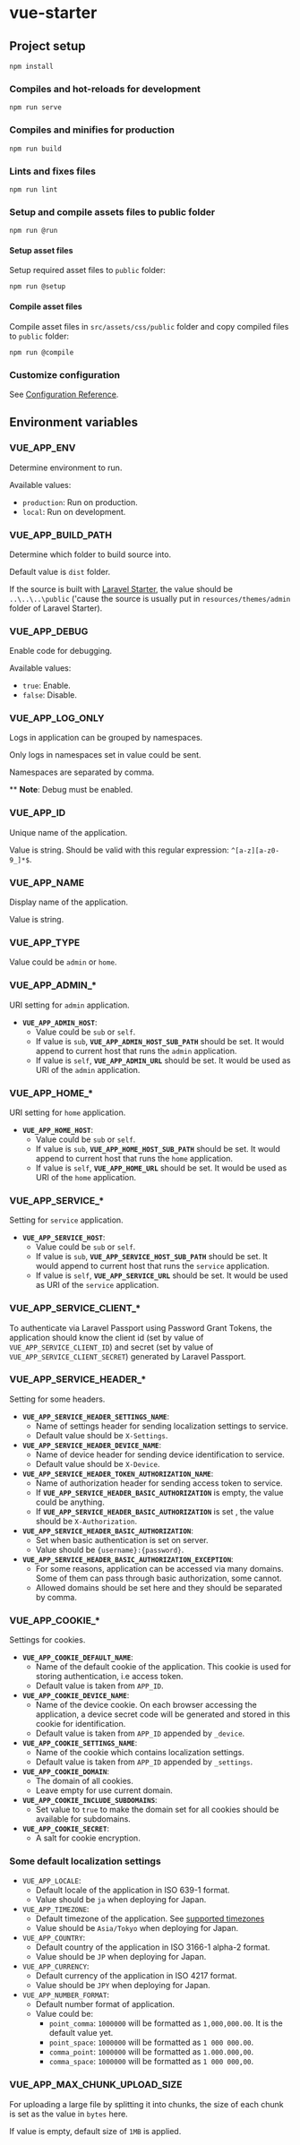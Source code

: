# vue-starter

## Project setup

```
npm install
```

### Compiles and hot-reloads for development

```
npm run serve
```

### Compiles and minifies for production

```
npm run build
```

### Lints and fixes files

```
npm run lint
```

### Setup and compile assets files to public folder

```
npm run @run
```

#### Setup asset files

Setup required asset files to `public` folder:

```
npm run @setup
```

#### Compile asset files

Compile asset files in `src/assets/css/public` folder and copy compiled files to `public` folder:

```
npm run @compile
```

### Customize configuration

See [Configuration Reference](https://cli.vuejs.org/config/).

## Environment variables

### VUE_APP_ENV

Determine environment to run.

Available values: 

- `production`: Run on production.
- `local`: Run on development.

### VUE_APP_BUILD_PATH

Determine which folder to build source into.

Default value is `dist` folder.

If the source is built with [Laravel Starter](http://git-gbu.japaneast.cloudapp.azure.com/base/laravel-starter), 
the value should be `..\..\..\public` 
('cause the source is usually put in `resources/themes/admin` folder of Laravel Starter).

### VUE_APP_DEBUG

Enable code for debugging.

Available values:

- `true`: Enable.
- `false`: Disable.

### VUE_APP_LOG_ONLY

Logs in application can be grouped by namespaces.

Only logs in namespaces set in value could be sent.

Namespaces are separated by comma.

** **Note**: Debug must be enabled. 

### VUE_APP_ID

Unique name of the application.

Value is string. Should be valid with this regular expression: `^[a-z][a-z0-9_]*$`.

### VUE_APP_NAME

Display name of the application.

Value is string.

### VUE_APP_TYPE

Value could be `admin` or `home`.

### VUE_APP_ADMIN_*

URI setting for `admin` application.

- **`VUE_APP_ADMIN_HOST`**: 
    - Value could be `sub` or `self`.
    - If value is `sub`, **`VUE_APP_ADMIN_HOST_SUB_PATH`** should be set. It would append to current host that runs the `admin` application.
    - If value is `self`, **`VUE_APP_ADMIN_URL`** should be set. It would be used as URI of the `admin` application.
    
### VUE_APP_HOME_*

URI setting for `home` application.

- **`VUE_APP_HOME_HOST`**: 
    - Value could be `sub` or `self`.
    - If value is `sub`, **`VUE_APP_HOME_HOST_SUB_PATH`** should be set. It would append to current host that runs the `home` application.
    - If value is `self`, **`VUE_APP_HOME_URL`** should be set. It would be used as URI of the `home` application.
    
### VUE_APP_SERVICE_*

Setting for `service` application.

- **`VUE_APP_SERVICE_HOST`**: 
    - Value could be `sub` or `self`.
    - If value is `sub`, **`VUE_APP_SERVICE_HOST_SUB_PATH`** should be set. It would append to current host that runs the `service` application.
    - If value is `self`, **`VUE_APP_SERVICE_URL`** should be set. It would be used as URI of the `service` application.
    
### VUE_APP_SERVICE_CLIENT_*

To authenticate via Laravel Passport using Password Grant Tokens, 
the application should know the client id (set by value of `VUE_APP_SERVICE_CLIENT_ID`) 
and secret (set by value of `VUE_APP_SERVICE_CLIENT_SECRET`) generated by Laravel Passport.

### VUE_APP_SERVICE_HEADER_*

Setting for some headers.

- **`VUE_APP_SERVICE_HEADER_SETTINGS_NAME`**: 
    - Name of settings header for sending localization settings to service.
    - Default value should be `X-Settings`.
- **`VUE_APP_SERVICE_HEADER_DEVICE_NAME`**:
    - Name of device header for sending device identification to service.
    - Default value should be `X-Device`.
- **`VUE_APP_SERVICE_HEADER_TOKEN_AUTHORIZATION_NAME`**: 
    - Name of authorization header for sending access token to service.
    - If **`VUE_APP_SERVICE_HEADER_BASIC_AUTHORIZATION`** is empty, the value could be anything.
    - If **`VUE_APP_SERVICE_HEADER_BASIC_AUTHORIZATION`** is set , the value should be `X-Authorization`.
- **`VUE_APP_SERVICE_HEADER_BASIC_AUTHORIZATION`**:
    - Set when basic authentication is set on server.
    - Value should be `{username}:{password}`.
- **`VUE_APP_SERVICE_HEADER_BASIC_AUTHORIZATION_EXCEPTION`**:
    - For some reasons, application can be accessed via many domains. Some of them can pass through basic authorization, some cannot.
    - Allowed domains should be set here and they should be separated by comma.

### VUE_APP_COOKIE_*

Settings for cookies.

- **`VUE_APP_COOKIE_DEFAULT_NAME`**:
    - Name of the default cookie of the application. This cookie is used for storing authentication, i.e access token. 
    - Default value is taken from `APP_ID`.
- **`VUE_APP_COOKIE_DEVICE_NAME`**:
    - Name of the device cookie. On each browser accessing the application, 
    a device secret code will be generated and stored in this cookie for identification.
    - Default value is taken from `APP_ID` appended by `_device`.
- **`VUE_APP_COOKIE_SETTINGS_NAME`**:
    - Name of the cookie which contains localization settings.
    - Default value is taken from `APP_ID` appended by `_settings`.
- **`VUE_APP_COOKIE_DOMAIN`**:
    - The domain of all cookies.
    - Leave empty for use current domain.
- **`VUE_APP_COOKIE_INCLUDE_SUBDOMAINS`**:
    - Set value to `true` to make the domain set for all cookies should be available for subdomains.
- **`VUE_APP_COOKIE_SECRET`**:
    - A salt for cookie encryption.
    
### Some default localization settings

- `VUE_APP_LOCALE`: 
    - Default locale of the application in ISO 639-1 format.
    - Value should be `ja` when deploying for Japan.
- `VUE_APP_TIMEZONE`: 
    - Default timezone of the application. See [supported timezones](https://www.php.net/manual/en/timezones.php)
    - Value should be `Asia/Tokyo` when deploying for Japan.
- `VUE_APP_COUNTRY`: 
    - Default country of the application in ISO 3166-1 alpha-2 format.
    - Value should be `JP` when deploying for Japan.
- `VUE_APP_CURRENCY`: 
    - Default currency of the application in ISO 4217 format.
    - Value should be `JPY` when deploying for Japan.
- `VUE_APP_NUMBER_FORMAT`: 
    - Default number format of application.
    - Value could be:
        - `point_comma`: `1000000` will be formatted as `1,000,000.00`. It is the default value yet.
        - `point_space`: `1000000` will be formatted as `1 000 000.00`.
        - `comma_point`: `1000000` will be formatted as `1.000.000,00`.
        - `comma_space`: `1000000` will be formatted as `1 000 000,00`.
 
 ### VUE_APP_MAX_CHUNK_UPLOAD_SIZE
 
 For uploading a large file by splitting it into chunks, the size of each chunk is set as the value in `bytes` here.
 
 If value is empty, default size of `1MB` is applied.